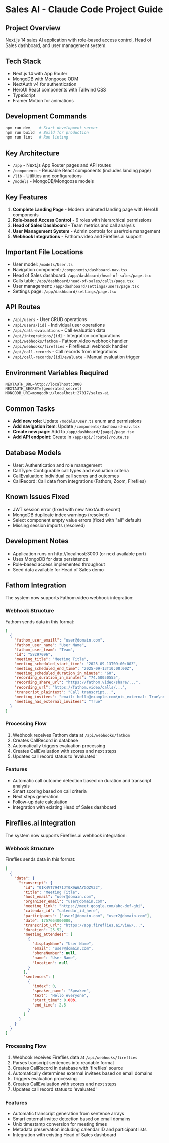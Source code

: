 # Sales AI - Claude Code Project Guide

## Project Overview
Next.js 14 sales AI application with role-based access control, Head of Sales dashboard, and user management system.

## Tech Stack
- Next.js 14 with App Router
- MongoDB with Mongoose ODM
- NextAuth v4 for authentication
- HeroUI React components with Tailwind CSS
- TypeScript
- Framer Motion for animations

## Development Commands
```bash
npm run dev    # Start development server
npm run build  # Build for production
npm run lint   # Run linting
```

## Key Architecture
- `/app` - Next.js App Router pages and API routes
- `/components` - Reusable React components (includes landing page)
- `/lib` - Utilities and configurations
- `/models` - MongoDB/Mongoose models

## Key Features
1. **Complete Landing Page** - Modern animated landing page with HeroUI components
2. **Role-based Access Control** - 6 roles with hierarchical permissions
3. **Head of Sales Dashboard** - Team metrics and call analysis
4. **User Management System** - Admin controls for user/role management
5. **Webhook Integrations** - Fathom.video and Fireflies.ai support

## Important File Locations
- User model: `/models/User.ts`
- Navigation component: `/components/dashboard-nav.tsx`
- Head of Sales dashboard: `/app/dashboard/head-of-sales/page.tsx`
- Calls table: `/app/dashboard/head-of-sales/calls/page.tsx`
- User management: `/app/dashboard/settings/users/page.tsx`
- Settings page: `/app/dashboard/settings/page.tsx`

## API Routes
- `/api/users` - User CRUD operations
- `/api/users/[id]` - Individual user operations
- `/api/call-evaluations` - Call evaluation data
- `/api/integrations/[id]` - Integration configurations
- `/api/webhooks/fathom` - Fathom.video webhook handler
- `/api/webhooks/fireflies` - Fireflies.ai webhook handler
- `/api/call-records` - Call records from integrations
- `/api/call-records/[id]/evaluate` - Manual evaluation trigger

## Environment Variables Required
```
NEXTAUTH_URL=http://localhost:3000
NEXTAUTH_SECRET=[generated_secret]
MONGODB_URI=mongodb://localhost:27017/sales-ai
```

## Common Tasks
- **Add new role**: Update `/models/User.ts` enum and permissions
- **Add navigation item**: Update `/components/dashboard-nav.tsx`
- **Create new page**: Add to `/app/dashboard/[page]/page.tsx`
- **Add API endpoint**: Create in `/app/api/[route]/route.ts`

## Database Models
- User: Authentication and role management
- CallType: Configurable call types and evaluation criteria
- CallEvaluation: Individual call scores and outcomes
- CallRecord: Call data from integrations (Fathom, Zoom, Firefiles)

## Known Issues Fixed
- JWT session error (fixed with new NextAuth secret)
- MongoDB duplicate index warnings (resolved)
- Select component empty value errors (fixed with "all" default)
- Missing session imports (resolved)

## Development Notes
- Application runs on http://localhost:3000 (or next available port)
- Uses MongoDB for data persistence
- Role-based access implemented throughout
- Seed data available for Head of Sales demo

## Fathom Integration
The system now supports Fathom.video webhook integration:

### Webhook Structure
Fathom sends data in this format:
```json
[
  {
    "fathom_user_emaill": "user@domain.com",
    "fathom_user_name": "User Name",
    "fathom_user_team": "Team",
    "id": "58297096",
    "meeting_title": "Meeting Title",
    "meeting_scheduled_start_time": "2025-09-13T09:00:00Z",
    "meeting_scheduled_end_time": "2025-09-13T10:00:00Z",
    "meeting_scheduled_duration_in_minute": "60",
    "recording_duration_in_minutes": "74.50050555",
    "recording_share_url": "https://fathom.video/share/...",
    "recording_url": "https://fathom.video/calls/...",
    "transcript_plaintext": "Call transcript...",
    "meeting_invitees": "email: hello@example.com\nis_external: True\nname: John Doe",
    "meeting_has_external_invitees": "True"
  }
]
```

### Processing Flow
1. Webhook receives Fathom data at `/api/webhooks/fathom`
2. Creates CallRecord in database
3. Automatically triggers evaluation processing
4. Creates CallEvaluation with scores and next steps
5. Updates call record status to 'evaluated'

### Features
- Automatic call outcome detection based on duration and transcript analysis
- Smart scoring based on call criteria
- Next steps generation
- Follow-up date calculation
- Integration with existing Head of Sales dashboard

## Fireflies.ai Integration
The system now supports Fireflies.ai webhook integration:

### Webhook Structure
Fireflies sends data in this format:
```json
[
  {
    "data": {
      "transcript": {
        "id": "01K4VT79471JT0X9WGAYGQZV32",
        "title": "Meeting Title",
        "host_email": "user@domain.com",
        "organizer_email": "user@domain.com",
        "meeting_link": "https://meet.google.com/abc-def-ghi",
        "calendar_id": "calendar_id_here",
        "participants": ["user1@domain.com", "user2@domain.com"],
        "date": 1757664000000,
        "transcript_url": "https://app.fireflies.ai/view/...",
        "duration": 25.52,
        "meeting_attendees": [
          {
            "displayName": "User Name",
            "email": "user@domain.com",
            "phoneNumber": null,
            "name": "User Name",
            "location": null
          }
        ],
        "sentences": [
          {
            "index": 0,
            "speaker_name": "Speaker",
            "text": "Hello everyone",
            "start_time": 0.008,
            "end_time": 2.5
          }
        ]
      }
    }
  }
]
```

### Processing Flow
1. Webhook receives Fireflies data at `/api/webhooks/fireflies`
2. Parses transcript sentences into readable format
3. Creates CallRecord in database with 'firefiles' source
4. Automatically determines external invitees based on email domains
5. Triggers evaluation processing
6. Creates CallEvaluation with scores and next steps
7. Updates call record status to 'evaluated'

### Features
- Automatic transcript generation from sentence arrays
- Smart external invitee detection based on email domains
- Unix timestamp conversion for meeting times
- Metadata preservation including calendar ID and participant lists
- Integration with existing Head of Sales dashboard